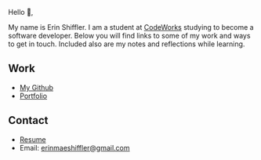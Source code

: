 Hello 👋, 

My name is Erin Shiffler. I am a student at [CodeWorks](https://boisecodeworks.com) studying to become a software developer. Below you will find links to some of my work and ways to get in touch. Included also are my notes and reflections while learning. 

## Work

* [My Github](https://github.com/3rinmae)
* [Portfolio](https://3rinmae.github.io/)

## Contact

* [Resume](https://3rinmae.github.io/resume)
* Email: erinmaeshiffler@gmail.com
